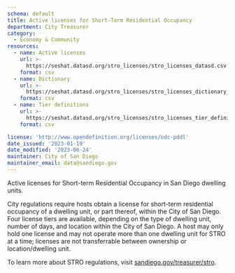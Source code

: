 ```yaml
---
schema: default
title: Active licenses for Short-Term Residential Occupancy
department: City Treasurer
category:
  - Economy & Community
resources:
  - name: Active licenses
    url: >-
      https://seshat.datasd.org/stro_licenses/stro_licenses_datasd.csv
    format: csv
  - name: Dictionary
    url: >-
      https://seshat.datasd.org/stro_licenses/stro_licenses_dictionary_datasd.csv
    format: csv
  - name: Tier definitions
    url: >-
      https://seshat.datasd.org/stro_licenses/stro_licenses_tier_definitions_datasd.csv
    format: csv

license: 'http://www.opendefinition.org/licenses/odc-pddl'
date_issued: '2023-01-19'
date_modified: '2023-06-24'
maintainer: City of San Diego
maintainer_email: data@sandiego.gov
---
```

Active licenses for Short-term Residential Occupancy in San Diego dwelling units.
<!--more-->

City regulations require hosts obtain a license for short-term residential occupancy of a dwelling unit, or part thereof, within the City of San Diego. Four license tiers are available, depending on the type of dwelling unit, number of days, and location within the City of San Diego. A host may only hold one license and may not operate more than one dwelling unit for STRO at a time; licenses are not transferrable between ownership or location/dwelling unit.

To learn more about STRO regulations, visit [sandiego.gov/treasurer/stro](https://www.sandiego.gov/treasurer/stro).

